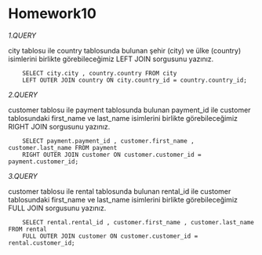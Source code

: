 # Homework10

*1.QUERY*

  city tablosu ile country tablosunda bulunan şehir (city) ve ülke (country) 
  isimlerini birlikte görebileceğimiz LEFT JOIN sorgusunu yazınız.
  
```
	SELECT city.city , country.country FROM city
	LEFT OUTER JOIN country ON city.country_id = country.country_id;
```

*2.QUERY*

  customer tablosu ile payment tablosunda bulunan payment_id ile customer tablosundaki 
  first_name ve last_name isimlerini birlikte görebileceğimiz RIGHT JOIN sorgusunu yazınız.
```
	SELECT payment.payment_id , customer.first_name , customer.last_name FROM payment
	RIGHT OUTER JOIN customer ON customer.customer_id = payment.customer_id;
```

*3.QUERY*

  customer tablosu ile rental tablosunda bulunan rental_id ile customer tablosundaki 
  first_name ve last_name isimlerini birlikte görebileceğimiz FULL JOIN sorgusunu yazınız.
```
	SELECT rental.rental_id , customer.first_name , customer.last_name FROM rental
	FULL OUTER JOIN customer ON customer.customer_id = rental.customer_id;
```
